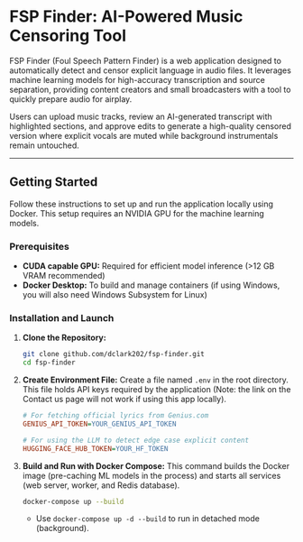 # FSP Finder: AI-Powered Music Censoring Tool

FSP Finder (Foul Speech Pattern Finder) is a web application designed to automatically detect and censor explicit language in audio files. It leverages machine learning models for high-accuracy transcription and source separation, providing content creators and small broadcasters with a tool to quickly prepare audio for airplay.

Users can upload music tracks, review an AI-generated transcript with highlighted sections, and approve edits to generate a high-quality censored version where explicit vocals are muted while background instrumentals remain untouched.

---

## Getting Started

Follow these instructions to set up and run the application locally using Docker. This setup requires an NVIDIA GPU for the machine learning models.

### Prerequisites

* **CUDA capable GPU:** Required for efficient model inference (>12 GB VRAM recommended)
* **Docker Desktop:** To build and manage containers (if using Windows, you will also need Windows Subsystem for Linux)

### Installation and Launch

1.  **Clone the Repository:**
    ```bash
    git clone github.com/dclark202/fsp-finder.git
    cd fsp-finder
    ```

2.  **Create Environment File:**
    Create a file named `.env` in the root directory. This file holds API keys required by the application (Note: the link on the Contact us page will not work if using this app locally).
    ```ini
    # For fetching official lyrics from Genius.com
    GENIUS_API_TOKEN=YOUR_GENIUS_API_TOKEN

    # For using the LLM to detect edge case explicit content
    HUGGING_FACE_HUB_TOKEN=YOUR_HF_TOKEN
    ```

3.  **Build and Run with Docker Compose:**
    This command builds the Docker image (pre-caching ML models in the process) and starts all services (web server, worker, and Redis database).

    ```bash
    docker-compose up --build
    ```
    * Use `docker-compose up -d --build` to run in detached mode (background).
